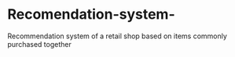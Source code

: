 # Recomendation-system-
Recommendation system  of a retail shop based on items commonly purchased together
